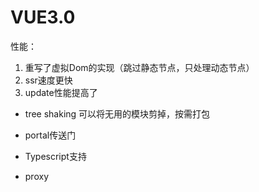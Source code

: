 # VUE3.0
性能：
1. 重写了虚拟Dom的实现（跳过静态节点，只处理动态节点）
2. ssr速度更快
3. update性能提高了

- tree shaking
可以将无用的模块剪掉，按需打包

- portal传送门

- Typescript支持

- proxy